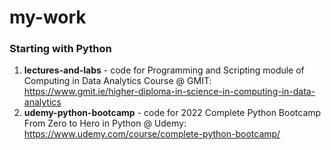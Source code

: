 # my-work

### Starting with Python
1. **lectures-and-labs** - code for Programming and Scripting module of Computing in Data Analytics Course @ GMIT: https://www.gmit.ie/higher-diploma-in-science-in-computing-in-data-analytics
2. **udemy-python-bootcamp** - code for 2022 Complete Python Bootcamp From Zero to Hero in Python @ Udemy: https://www.udemy.com/course/complete-python-bootcamp/
